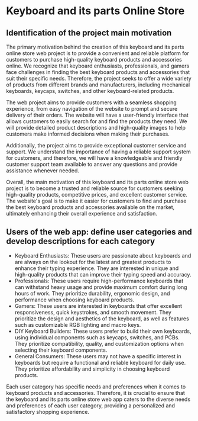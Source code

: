 # Keyboard and its parts Online Store




## Identification of the project main motivation
The primary motivation behind the creation of this keyboard and its parts online store web project is to provide a convenient and reliable platform for customers to purchase high-quality keyboard products and accessories online. We recognize that keyboard enthusiasts, professionals, and gamers face challenges in finding the best keyboard products and accessories that suit their specific needs. Therefore, the project seeks to offer a wide variety of products from different brands and manufacturers, including mechanical keyboards, keycaps, switches, and other keyboard-related products.

The web project aims to provide customers with a seamless shopping experience, from easy navigation of the website to prompt and secure delivery of their orders. The website will have a user-friendly interface that allows customers to easily search for and find the products they need. We will provide detailed product descriptions and high-quality images to help customers make informed decisions when making their purchases.

Additionally, the project aims to provide exceptional customer service and support. We understand the importance of having a reliable support system for customers, and therefore, we will have a knowledgeable and friendly customer support team available to answer any questions and provide assistance whenever needed.

Overall, the main motivation of this keyboard and its parts online store web project is to become a trusted and reliable source for customers seeking high-quality products, competitive prices, and excellent customer service. The website's goal is to make it easier for customers to find and purchase the best keyboard products and accessories available on the market, ultimately enhancing their overall experience and satisfaction.


## Users of the web app: define user categories and develop descriptions for each category
- Keyboard Enthusiasts: These users are passionate about keyboards and are always on the lookout for the latest and greatest products to enhance their typing experience. They are interested in unique and high-quality products that can improve their typing speed and accuracy.
- Professionals: These users require high-performance keyboards that can withstand heavy usage and provide maximum comfort during long hours of work. They prioritize durability, ergonomic design, and performance when choosing keyboard products.
- Gamers: These users are interested in keyboards that offer excellent responsiveness, quick keystrokes, and smooth movement. They prioritize the design and aesthetics of the keyboard, as well as features such as customizable RGB lighting and macro keys.
- DIY Keyboard Builders: These users prefer to build their own keyboards, using individual components such as keycaps, switches, and PCBs. They prioritize compatibility, quality, and customization options when selecting their keyboard components.
- General Consumers: These users may not have a specific interest in keyboards but require a functional and reliable keyboard for daily use. They prioritize affordability and simplicity in choosing keyboard products.

Each user category has specific needs and preferences when it comes to keyboard products and accessories. Therefore, it is crucial to ensure that the keyboard and its parts online store web app caters to the diverse needs and preferences of each user category, providing a personalized and satisfactory shopping experience.

